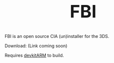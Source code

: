 <b><center><h1>FBI</h></center></b>
==========

FBI is an open source CIA (un)installer for the 3DS.

Download: (Link coming soon)

Requires [devkitARM](http://sourceforge.net/projects/devkitpro/files/devkitARM/) to build.

